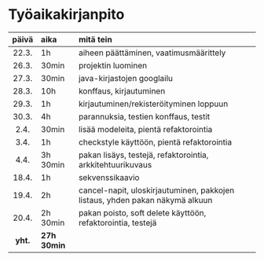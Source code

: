 # Työaikakirjanpito

|  päivä   | aika          | mitä tein                                                                    |
| :------: | :------------ | :--------------------------------------------------------------------------- |
|  22.3.   | 1h            | aiheen päättäminen, vaatimusmäärittely                                       |
|  26.3.   | 30min         | projektin luominen                                                           |
|  27.3.   | 30min         | java-kirjastojen googlailu                                                   |
|  28.3.   | 10h           | konffaus, kirjautuminen                                                      |
|  29.3.   | 1h            | kirjautuminen/rekisteröityminen loppuun                                      |
|  30.3.   | 4h            | parannuksia, testien konffaus, testit                                        |
|   2.4.   | 30min         | lisää modeleita, pientä refaktorointia                                       |
|   3.4.   | 1h            | checkstyle käyttöön, pientä refaktorointia                                   |
|   4.4.   | 3h 30min      | pakan lisäys, testejä, refaktorointia, arkkitehtuurikuvaus                   |
|  18.4.   | 1h            | sekvenssikaavio                                                              |
|  19.4.   | 2h            | cancel-napit, uloskirjautuminen, pakkojen listaus, yhden pakan näkymä alkuun |
|  20.4.   | 2h 30min      | pakan poisto, soft delete käyttöön, refaktorointia, testejä                  |
| **yht.** | **27h 30min** |                                                                              |
